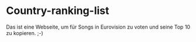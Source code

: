 # Country-ranking-list
Das ist eine Webseite, um für Songs in Eurovision zu voten und seine Top 10 zu kopieren. ;-)

